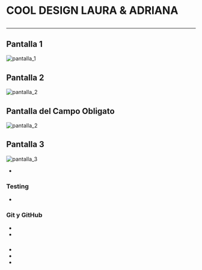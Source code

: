 # COOL DESIGN LAURA & ADRIANA

## 


***

## Pantalla 1


<img src="./img/pantalla_1.png" alt="pantalla_1">

## Pantalla 2

<img src="./img/pantalla_2.png" alt="pantalla_2">

## Pantalla del Campo Obligato

<img src="./img/pantalla_2.png" alt="pantalla_2">

## Pantalla 3

<img src="./img/pantalla_3.png" alt="pantalla_3">

* 
### 
### Testing

* 

### Git y GitHub

* 
* 

### 

* 
* 
* 
